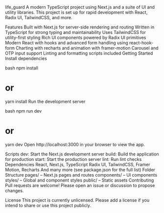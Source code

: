 life_guard
A modern TypeScript project using Next.js and a suite of UI and utility libraries.
This project is set up for rapid development with React, Radix UI, TailwindCSS, and more.

Features
Built with Next.js for server-side rendering and routing
Written in TypeScript for strong typing and maintainability
Uses TailwindCSS for utility-first styling
Rich UI components powered by Radix UI primitives
Modern React with hooks and advanced form handling using react-hook-form
Charting with recharts and animation with framer-motion
Carousel and OTP input support
Linting and formatting scripts included
Getting Started
Install dependencies

bash
npm install
# or
yarn install
Run the development server

bash
npm run dev
# or
yarn dev
Open http://localhost:3000 in your browser to view the app.

Scripts
dev: Start the Next.js development server
build: Build the application for production
start: Start the production server
lint: Run lint checks
Dependencies
React, Next.js, TypeScript
Radix UI, TailwindCSS, Framer Motion, Recharts
And many more (see package.json for the full list)
Folder Structure
pages/ – Next.js pages and routes
components/ – UI components
styles/ – Global and component styles
public/ – Static assets
Contributing
Pull requests are welcome! Please open an issue or discussion to propose changes.

License
This project is currently unlicensed. Please add a license if you intend to share or use this project publicly.
